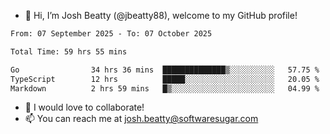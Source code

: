 - 👋 Hi, I’m Josh Beatty (@jbeatty88), welcome to my GitHub profile!

<!--START_SECTION:waka-->

```txt
From: 07 September 2025 - To: 07 October 2025

Total Time: 59 hrs 55 mins

Go                34 hrs 36 mins  ██████████████▒░░░░░░░░░░   57.75 %
TypeScript        12 hrs          █████░░░░░░░░░░░░░░░░░░░░   20.05 %
Markdown          2 hrs 59 mins   █▒░░░░░░░░░░░░░░░░░░░░░░░   04.99 %
```

<!--END_SECTION:waka-->

- 💞️ I would love to collaborate!
- 📫 You can reach me at josh.beatty@softwaresugar.com

<!---
jbeatty88/jbeatty88 is a ✨ special ✨ repository because its `README.md` (this file) appears on your GitHub profile.
You can click the Preview link to take a look at your changes.
--->

